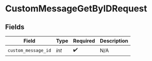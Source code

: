 # CustomMessageGetByIDRequest


## Fields

| Field               | Type                | Required            | Description         |
| ------------------- | ------------------- | ------------------- | ------------------- |
| `custom_message_id` | *int*               | :heavy_check_mark:  | N/A                 |